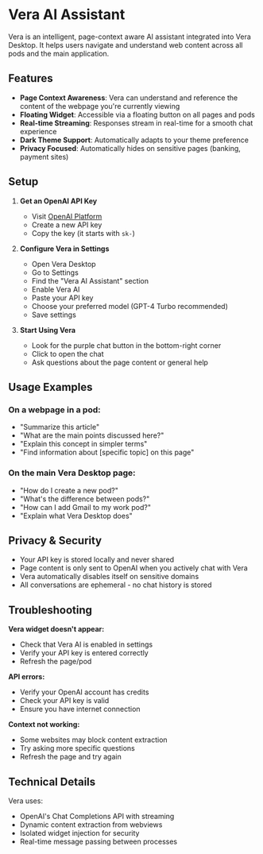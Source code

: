 # Vera AI Assistant

Vera is an intelligent, page-context aware AI assistant integrated into Vera Desktop. It helps users navigate and understand web content across all pods and the main application.

## Features

- **Page Context Awareness**: Vera can understand and reference the content of the webpage you're currently viewing
- **Floating Widget**: Accessible via a floating button on all pages and pods
- **Real-time Streaming**: Responses stream in real-time for a smooth chat experience
- **Dark Theme Support**: Automatically adapts to your theme preference
- **Privacy Focused**: Automatically hides on sensitive pages (banking, payment sites)

## Setup

1. **Get an OpenAI API Key**
   - Visit [OpenAI Platform](https://platform.openai.com/api-keys)
   - Create a new API key
   - Copy the key (it starts with `sk-`)

2. **Configure Vera in Settings**
   - Open Vera Desktop
   - Go to Settings
   - Find the "Vera AI Assistant" section
   - Enable Vera AI
   - Paste your API key
   - Choose your preferred model (GPT-4 Turbo recommended)
   - Save settings

3. **Start Using Vera**
   - Look for the purple chat button in the bottom-right corner
   - Click to open the chat
   - Ask questions about the page content or general help

## Usage Examples

### On a webpage in a pod:
- "Summarize this article"
- "What are the main points discussed here?"
- "Explain this concept in simpler terms"
- "Find information about [specific topic] on this page"

### On the main Vera Desktop page:
- "How do I create a new pod?"
- "What's the difference between pods?"
- "How can I add Gmail to my work pod?"
- "Explain what Vera Desktop does"

## Privacy & Security

- Your API key is stored locally and never shared
- Page content is only sent to OpenAI when you actively chat with Vera
- Vera automatically disables itself on sensitive domains
- All conversations are ephemeral - no chat history is stored

## Troubleshooting

**Vera widget doesn't appear:**
- Check that Vera AI is enabled in settings
- Verify your API key is entered correctly
- Refresh the page/pod

**API errors:**
- Verify your OpenAI account has credits
- Check your API key is valid
- Ensure you have internet connection

**Context not working:**
- Some websites may block content extraction
- Try asking more specific questions
- Refresh the page and try again

## Technical Details

Vera uses:
- OpenAI's Chat Completions API with streaming
- Dynamic content extraction from webviews
- Isolated widget injection for security
- Real-time message passing between processes 